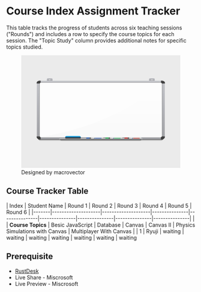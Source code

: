 # Course Index Assignment Tracker

This table tracks the progress of students across six teaching sessions ("Rounds") and includes a row to specify the course topics for each session. The "Topic Study" column provides additional notes for specific topics studied.

<figure><img src="whiteboard.jpg" alt="Designed by macrovector / Freepik http://www.freepik.com" width="500" height="300" /> <figcaption>Designed by macrovector</figcaption> </figure>


## Course Tracker Table

| Index | Student Name       | Round 1       | Round 2       | Round 3       | Round 4       | Round 5       | Round 6       |
|-------|--------------------|--------------------|---------------|---------------|---------------|---------------|---------------|---------------|
|       | **Course Topics**  | Besic JavaScript     | Database     | Canvas    | Canvas II     | Physics Simulations with Canvas     | Multiplayer With Canvas     |
| 1     | Ryuji    | waiting      | waiting      | waiting      | waiting     | waiting      | waiting      | waiting


## Prerequisite 

+ [RustDesk](https://github.com/rustdesk/rustdesk/releases/tag/1.3.3)
+ Live Share - Miscrosoft 
+ Live Preview - Miscrosoft 

